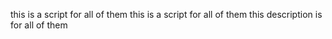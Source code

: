this is a script for all of them
this is a script for all of them
this description is for all of them
